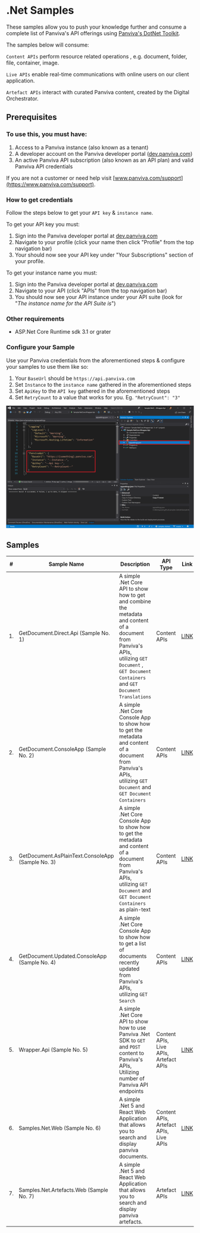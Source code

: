 # .Net Samples

These samples allow you to push your knowledge further and consume a complete list of Panviva's API offerings using [Panviva's DotNet Toolkit](https://www.nuget.org/packages/Panviva.Sdk.Services.Core/).

The samples below will consume:

`Content APIs` perform resource related operations , e.g. document, folder, file, container, image.

`Live APIs` enable real-time communications with online users on our client application.

`Artefact APIs` interact with curated Panviva content, created by the Digital Orchestrator.

## **Prerequisites**

### To use this, you must have:

1. Access to a Panviva instance (also known as a tenant)
2. A developer account on the Panviva developer portal ([dev.panviva.com](https://dev.panviva.com))
3. An active Panviva API subscription (also known as an API plan) and valid Panviva API credentials

If you are not a customer or need help visit [www.panviva.com/support](https://www.panviva.com/support).

### How to get credentials

Follow the steps below to get your `API key` & `instance name`.

To get your API key you must:

1. Sign into the Panviva developer portal at [dev.panviva.com](https://dev.panviva.com)
2. Navigate to your profile (click your name then click "Profile" from the top navigation bar)
3. Your should now see your API key under "Your Subscriptions" section of your profile.

To get your instance name you must:

1. Sign into the Panviva developer portal at [dev.panviva.com](https://dev.panviva.com)
2. Navigate to your API (click "APIs" from the top navigation bar)
3. You should now see your API instance under your API suite (look for "_The instance name for the API Suite is_")

### Other requirements

- ASP.Net Core Runtime sdk 3.1 or grater

### Configure your Sample

Use your Panviva credentials from the aforementioned steps & configure your samples to use them like so:

1. Your `BaseUrl` should be `https://api.panviva.com`
1. Set `Instance` to the `instance name` gathered in the aforementioned steps
1. Set `ApiKey` to the `API key` gathered in the aforementioned steps
1. Set `RetryCount` to a value that works for you. Eg. `"RetryCount": "3"`

![api settings](documentation/api-settings.png)

## Samples

| #   | Sample Name                        | Description                                                                                                                                                                                            | API Type                               | Link                                                                 |
| --- | ---------------------------------- | ------------------------------------------------------------------------------------------------------------------------------------------------------------------------------------------------------ | -------------------------------------- | -------------------------------------------------------------------- |
| 1.  | GetDocument.Direct.Api (Sample No. 1)             | A simple .Net Core API to show how to get and combine the metadata and content of a document from Panviva's APIs, utilizing `GET Document` , `GET Document Containers` and `GET Document Translations` | Content APIs                           | [LINK](Samples.NetCore.GetDocument.Direct.Api/README.md)             |
| 2.  | GetDocument.ConsoleApp (Sample No. 2)             | A simple .Net Core Console App to show how to get the metadata and content of a document from Panviva's APIs, utilizing `GET Document` and `GET Document Containers`                                   | Content APIs                           | [LINK](Samples.NetCore.GetDocument.ConsoleApp/README.md)             |
| 3.  | GetDocument.AsPlainText.ConsoleApp (Sample No. 3) | A simple .Net Core Console App to show how to get the metadata and content of a document from Panviva's APIs, utilizing `GET Document` and `GET Document Containers` as plain-text                     | Content APIs                           | [LINK](Samples.NetCore.GetDocument.AsPlainText.ConsoleApp/README.md) |
| 4.  | GetDocument.Updated.ConsoleApp (Sample No. 4)     | A simple .Net Core Console App to show how to get a list of documents recently updated from Panviva's APIs, utilizing `GET Search`                                                                     | Content APIs                           | [LINK](Samples.NetCore.GetDocument.Updated.ConsoleApp/README.md)     |
| 5.  | Wrapper.Api (Sample No. 5)                       | A simple .Net Core API to show how to use Panviva .Net SDK to `GET` and `POST` content to Panviva's APIs, Utilizing number of Panviva API endpoints                                                    | Content APIs, Live APIs, Artefact APIs | [LINK](Sample.NetCore.Wrapper.Api/README.md)                         |
| 6.  | Samples.Net.Web (Sample No. 6)                    | A simple .Net 5 and React Web Application that allows you to search and display panviva documents.                                                                                                     | Content APIs, Artefact APIs, Live APIs | [LINK](Samples.Net.Web/README.md)                                    |
| 7.  | Samples.Net.Artefacts.Web (Sample No. 7)                    | A simple .Net 5 and React Web Application that allows you to search and display panviva artefacts.                                                                                                     | Artefact APIs | [LINK](Samples.Net.Artefacts.Web/README.md)         
